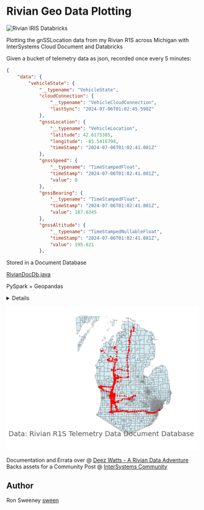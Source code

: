 # Rivian Geo Data Plotting

![Rivian IRIS Databricks](assets/rivian_iris_databricks.jpg)

Plotting the gnSSLocation data from my Rivian R1S across Michigan with InterSystems Cloud Document and Databricks

Given a bucket of telemetry data as json, recorded once every 5 minutes:

```json
{
    "data": {
        "vehicleState": {
            "__typename": "VehicleState",
            "cloudConnection": {
                "__typename": "VehicleCloudConnection",
                "lastSync": "2024-07-06T01:02:45.598Z"
            },
            "gnssLocation": {
                "__typename": "VehicleLocation",
                "latitude": 42.6175385,
                "longitude": -85.5416794,
                "timeStamp": "2024-07-06T01:02:41.081Z"
            },
            "gnssSpeed": {
                "__typename": "TimeStampedFloat",
                "timeStamp": "2024-07-06T01:02:41.081Z",
                "value": 0
            },
            "gnssBearing": {
                "__typename": "TimeStampedFloat",
                "timeStamp": "2024-07-06T01:02:41.081Z",
                "value": 187.6345
            },
            "gnssAltitude": {
                "__typename": "TimeStampedNullableFloat",
                "timeStamp": "2024-07-06T01:02:41.081Z",
                "value": 195.621
            },

```

Stored in a Document Database 


[RivianDocDb.java](databricks_rivian_irisdocdb/RivianDocDb.java)


PySpark + Geopandas


<details>

```python
    import geopandas as gpd
    import geodatasets
    from shapely.geometry import Polygon

    dbtablequery = f"(SELECT TOP 1000 lat,longitude FROM JSON_TABLE(deezwatts2 FORMAT COLLECTION, '$' COLUMNS (lat VARCHAR(20) path '$.whip2.data.vehicleState.gnssLocation.latitude', longitude VARCHAR(20) path '$.whip2.data.vehicleState.gnssLocation.longitude' ))) AS temp_table;"

    # Read data from InterSystems Document Database via query above
    df = (spark.read.format("jdbc") \
    .option("url", "jdbc:IRIS://k8s-05868f04-a88b7ecb-5c5e41660d-404345a22ba1370c.elb.us-east-1.amazonaws.com:443/USER") \
    .option("jars", "/Volumes/cloudsql/iris/irisvolume/intersystems-document-1.0.1.jar") \
    .option("driver", "com.intersystems.jdbc.IRISDriver") \
    .option("dbtable", dbtablequery) \
    .option("sql", "SELECT * FROM temp_table;") \
    .option("user", "SQLAdmin") \
    .option("password", "REDACTED") \
    .option("connection security level","10") \
    .option("sslConnection","true") \
    .load())
    # sdoh map is fantastic with bounding boxes
    michigan = gpd.read_file(geodatasets.get_path("geoda.us_sdoh"))

    gdf = gpd.GeoDataFrame(
        df.toPandas(), 
        geometry=gpd.points_from_xy(df.toPandas()['longitude'].astype(float), df.toPandas()['lat'].astype(float)), 
        crs=michigan.crs #"EPSG:4326"
    )

    # used this fantastic tool to draw my bounding box https://www.keene.edu/campus/maps/tool/
    polygon = Polygon([
        (
            -87.286377,
            45.9664245
        ),
        (
            -81.6503906,
            45.8134865
        ),
        (
            -82.3864746,
            42.1063737
        ),
        (
            -84.7814941,
            41.3520721
        ),
        (
            -87.253418,
            42.5045029
        ),
        (
            -87.5610352,
            45.8823607
        )
        ])

    ax = michigan.clip(polygon).plot(color="lightblue", alpha=0.5,linewidth=0.8, edgecolor='gray')
    ax.axis('off')
    ax.annotate("Data: Rivian R1S Telemetry Data via InterSystems Document Database", xy=(0.01, .085), xycoords='figure fraction', fontsize=14, color='#555555')

    gdf.plot(ax=ax, color="red", markersize=1.50, alpha=0.5, figsize=(200,200))
```

</details>

![Rivian Geo Plot Michigan](assets/deezwatts-geo.png)

Documentation and Errata over @ [Deez Watts - A Rivian Data Adventure](https://www.deezwatts.com)
Backs assets for a Community Post @ [InterSystems Community](https://community.intersystems.com/post/rivian-geolocation-plotting-iris-cloud-document-and-databricks)
 
## Author
Ron Sweeney [sween](https://www.github.com/sween)